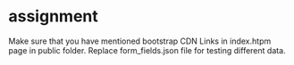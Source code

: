 # assignment
Make sure that you have mentioned bootstrap CDN Links in index.htpm page in public folder.
Replace form_fields.json file for testing different data.
